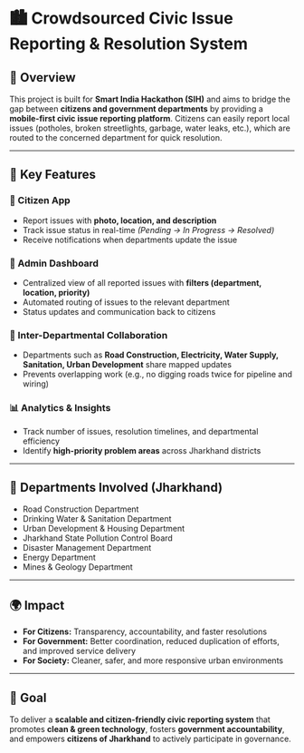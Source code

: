 # 🏙️ Crowdsourced Civic Issue Reporting & Resolution System  

## 📌 Overview  
This project is built for **Smart India Hackathon (SIH)** and aims to bridge the gap between **citizens and government departments** by providing a **mobile-first civic issue reporting platform**. Citizens can easily report local issues (potholes, broken streetlights, garbage, water leaks, etc.), which are routed to the concerned department for quick resolution.  

---

## 🚀 Key Features  
### 👥 Citizen App  
- Report issues with **photo, location, and description**  
- Track issue status in real-time *(Pending → In Progress → Resolved)*  
- Receive notifications when departments update the issue  

### 🏢 Admin Dashboard  
- Centralized view of all reported issues with **filters (department, location, priority)**  
- Automated routing of issues to the relevant department  
- Status updates and communication back to citizens  

### 🔗 Inter-Departmental Collaboration  
- Departments such as **Road Construction, Electricity, Water Supply, Sanitation, Urban Development** share mapped updates  
- Prevents overlapping work (e.g., no digging roads twice for pipeline and wiring)  

### 📊 Analytics & Insights  
- Track number of issues, resolution timelines, and departmental efficiency  
- Identify **high-priority problem areas** across Jharkhand districts  

---

## 🏢 Departments Involved (Jharkhand)  
- Road Construction Department  
- Drinking Water & Sanitation Department  
- Urban Development & Housing Department  
- Jharkhand State Pollution Control Board  
- Disaster Management Department  
- Energy Department  
- Mines & Geology Department  

---

## 🌍 Impact  
- **For Citizens:** Transparency, accountability, and faster resolutions  
- **For Government:** Better coordination, reduced duplication of efforts, and improved service delivery  
- **For Society:** Cleaner, safer, and more responsive urban environments  

---

## 🎯 Goal  
To deliver a **scalable and citizen-friendly civic reporting system** that promotes **clean & green technology**, fosters **government accountability**, and empowers **citizens of Jharkhand** to actively participate in governance.  
